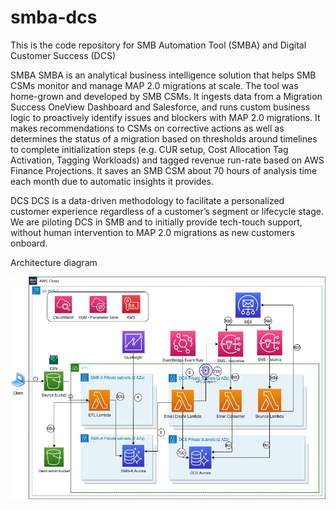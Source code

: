 # smba-dcs
This is the code repository for SMB Automation Tool (SMBA) and Digital Customer Success (DCS)

SMBA
SMBA is an analytical business intelligence solution that helps SMB CSMs monitor and manage MAP 2.0 migrations at scale. The tool was home-grown and developed by SMB CSMs. It ingests data from a Migration Success OneView Dashboard and Salesforce, and runs custom business logic to proactively identify issues and blockers with MAP 2.0 migrations. It makes recommendations to CSMs on corrective actions as well as determines the status of a migration based on thresholds around timelines to complete initialization steps (e.g. CUR setup, Cost Allocation Tag Activation, Tagging Workloads) and tagged revenue run-rate based on AWS Finance Projections. It saves an SMB CSM about 70 hours of analysis time each month due to automatic insights it provides.

DCS
DCS is a data-driven methodology to facilitate a personalized customer experience regardless of a customer’s segment or lifecycle stage. We are piloting DCS in SMB and to initially provide tech-touch support, without human intervention to MAP 2.0 migrations as new customers onboard. 

Architecture diagram

![Architecture diagram](design/Architecture-diagram.jpg)
